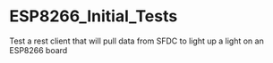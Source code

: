 # ESP8266_Initial_Tests
Test a rest client that will pull data from SFDC to light up a light on an ESP8266 board
